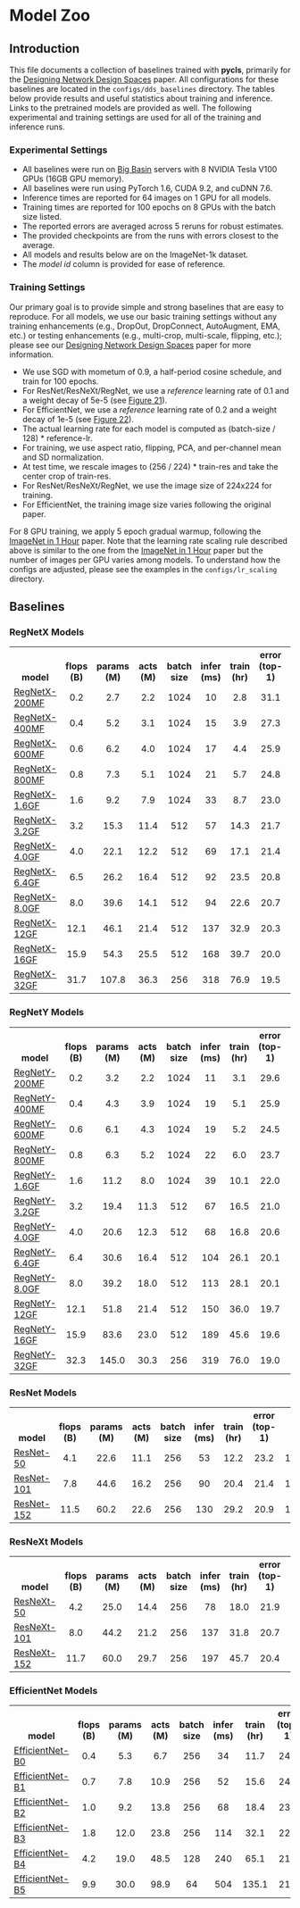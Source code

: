 # Model Zoo

## Introduction

This file documents a collection of baselines trained with **pycls**, primarily for the [Designing Network Design Spaces](https://arxiv.org/abs/2003.13678) paper. All configurations for these baselines are located in the `configs/dds_baselines` directory. The tables below provide results and useful statistics about training and inference. Links to the pretrained models are provided as well. The following experimental and training settings are used for all of the training and inference runs.

### Experimental Settings

- All baselines were run on [Big Basin](https://code.facebook.com/posts/1835166200089399/introducing-big-basin) servers with 8 NVIDIA Tesla V100 GPUs (16GB GPU memory).
- All baselines were run using PyTorch 1.6, CUDA 9.2, and cuDNN 7.6.
- Inference times are reported for 64 images on 1 GPU for all models.
- Training times are reported for 100 epochs on 8 GPUs with the batch size listed.
- The reported errors are averaged across 5 reruns for robust estimates.
- The provided checkpoints are from the runs with errors closest to the average.
- All models and results below are on the ImageNet-1k dataset.
- The *model id* column is provided for ease of reference.

### Training Settings

Our primary goal is to provide simple and strong baselines that are easy to reproduce. For all models, we use our basic training settings without any training enhancements (e.g., DropOut, DropConnect, AutoAugment, EMA, etc.) or testing enhancements (e.g., multi-crop, multi-scale, flipping, etc.); please see our [Designing Network Design Spaces](https://arxiv.org/abs/2003.13678) paper for more information.

- We use SGD with mometum of 0.9, a half-period cosine schedule, and train for 100 epochs.
- For ResNet/ResNeXt/RegNet, we use a *reference* learning rate of 0.1 and a weight decay of 5e-5 (see [Figure 21](https://arxiv.org/abs/2003.13678)).
- For EfficientNet, we use a *reference* learning rate of 0.2 and a weight decay of 1e-5 (see [Figure 22](https://arxiv.org/abs/2003.13678)).
- The actual learning rate for each model is computed as (batch-size / 128) * reference-lr.
- For training, we use aspect ratio, flipping, PCA, and per-channel mean and SD normalization.
- At test time, we rescale images to (256 / 224) * train-res and take the center crop of train-res.
- For ResNet/ResNeXt/RegNet, we use the image size of 224x224 for training.
- For EfficientNet, the training image size varies following the original paper.

For 8 GPU training, we apply 5 epoch gradual warmup, following the [ImageNet in 1 Hour](https://arxiv.org/abs/1706.02677) paper. Note that the learning rate scaling rule described above is similar to the one from the [ImageNet in 1 Hour](https://arxiv.org/abs/1706.02677) paper but the number of images per GPU varies among models. To understand how the configs are adjusted, please see the examples in the `configs/lr_scaling` directory.

## Baselines

### RegNetX Models

<table><tbody>
<!-- START RegNetX TABLE -->
<!-- TABLE HEADER -->
<th valign="bottom">model</th>
<th valign="bottom">flops</br>(B)</th>
<th valign="bottom">params</br>(M)</th>
<th valign="bottom">acts</br>(M)</th>
<th valign="bottom">batch</br>size</th>
<th valign="bottom">infer</br>(ms)</th>
<th valign="bottom">train</br>(hr)</th>
<th valign="bottom">error</br>(top-1)</th>
<th valign="bottom">model id</th>
<th valign="bottom">download</th>
<!-- TABLE BODY -->
<!-- ROW RegNetX-200MF -->
<tr>
<td align="left"><a href="configs/dds_baselines/regnetx/RegNetX-200MF_dds_8gpu.yaml">RegNetX-200MF</a></td>
<td align="center">0.2</td>
<td align="center">2.7</td>
<td align="center">2.2</td>
<td align="center">1024</td>
<td align="center">10</td>
<td align="center">2.8</td>
<td align="center">31.1</td>
<td align="center">160905981</td>
<td align="center"><a href="https://dl.fbaipublicfiles.com/pycls/dds_baselines/160905981/RegNetX-200MF_dds_8gpu.pyth">model</a></td>
</tr>
<!-- ROW RegNetX-400MF -->
<tr>
<td align="left"><a href="configs/dds_baselines/regnetx/RegNetX-400MF_dds_8gpu.yaml">RegNetX-400MF</a></td>
<td align="center">0.4</td>
<td align="center">5.2</td>
<td align="center">3.1</td>
<td align="center">1024</td>
<td align="center">15</td>
<td align="center">3.9</td>
<td align="center">27.3</td>
<td align="center">160905967</td>
<td align="center"><a href="https://dl.fbaipublicfiles.com/pycls/dds_baselines/160905967/RegNetX-400MF_dds_8gpu.pyth">model</a></td>
</tr>
<!-- ROW RegNetX-600MF -->
<tr>
<td align="left"><a href="configs/dds_baselines/regnetx/RegNetX-600MF_dds_8gpu.yaml">RegNetX-600MF</a></td>
<td align="center">0.6</td>
<td align="center">6.2</td>
<td align="center">4.0</td>
<td align="center">1024</td>
<td align="center">17</td>
<td align="center">4.4</td>
<td align="center">25.9</td>
<td align="center">160906442</td>
<td align="center"><a href="https://dl.fbaipublicfiles.com/pycls/dds_baselines/160906442/RegNetX-600MF_dds_8gpu.pyth">model</a></td>
</tr>
<!-- ROW RegNetX-800MF -->
<tr>
<td align="left"><a href="configs/dds_baselines/regnetx/RegNetX-800MF_dds_8gpu.yaml">RegNetX-800MF</a></td>
<td align="center">0.8</td>
<td align="center">7.3</td>
<td align="center">5.1</td>
<td align="center">1024</td>
<td align="center">21</td>
<td align="center">5.7</td>
<td align="center">24.8</td>
<td align="center">160906036</td>
<td align="center"><a href="https://dl.fbaipublicfiles.com/pycls/dds_baselines/160906036/RegNetX-800MF_dds_8gpu.pyth">model</a></td>
</tr>
<!-- ROW RegNetX-1.6GF -->
<tr>
<td align="left"><a href="configs/dds_baselines/regnetx/RegNetX-1.6GF_dds_8gpu.yaml">RegNetX-1.6GF</a></td>
<td align="center">1.6</td>
<td align="center">9.2</td>
<td align="center">7.9</td>
<td align="center">1024</td>
<td align="center">33</td>
<td align="center">8.7</td>
<td align="center">23.0</td>
<td align="center">160990626</td>
<td align="center"><a href="https://dl.fbaipublicfiles.com/pycls/dds_baselines/160990626/RegNetX-1.6GF_dds_8gpu.pyth">model</a></td>
</tr>
<!-- ROW RegNetX-3.2GF -->
<tr>
<td align="left"><a href="configs/dds_baselines/regnetx/RegNetX-3.2GF_dds_8gpu.yaml">RegNetX-3.2GF</a></td>
<td align="center">3.2</td>
<td align="center">15.3</td>
<td align="center">11.4</td>
<td align="center">512</td>
<td align="center">57</td>
<td align="center">14.3</td>
<td align="center">21.7</td>
<td align="center">160906139</td>
<td align="center"><a href="https://dl.fbaipublicfiles.com/pycls/dds_baselines/160906139/RegNetX-3.2GF_dds_8gpu.pyth">model</a></td>
</tr>
<!-- ROW RegNetX-4.0GF -->
<tr>
<td align="left"><a href="configs/dds_baselines/regnetx/RegNetX-4.0GF_dds_8gpu.yaml">RegNetX-4.0GF</a></td>
<td align="center">4.0</td>
<td align="center">22.1</td>
<td align="center">12.2</td>
<td align="center">512</td>
<td align="center">69</td>
<td align="center">17.1</td>
<td align="center">21.4</td>
<td align="center">160906383</td>
<td align="center"><a href="https://dl.fbaipublicfiles.com/pycls/dds_baselines/160906383/RegNetX-4.0GF_dds_8gpu.pyth">model</a></td>
</tr>
<!-- ROW RegNetX-6.4GF -->
<tr>
<td align="left"><a href="configs/dds_baselines/regnetx/RegNetX-6.4GF_dds_8gpu.yaml">RegNetX-6.4GF</a></td>
<td align="center">6.5</td>
<td align="center">26.2</td>
<td align="center">16.4</td>
<td align="center">512</td>
<td align="center">92</td>
<td align="center">23.5</td>
<td align="center">20.8</td>
<td align="center">161116590</td>
<td align="center"><a href="https://dl.fbaipublicfiles.com/pycls/dds_baselines/161116590/RegNetX-6.4GF_dds_8gpu.pyth">model</a></td>
</tr>
<!-- ROW RegNetX-8.0GF -->
<tr>
<td align="left"><a href="configs/dds_baselines/regnetx/RegNetX-8.0GF_dds_8gpu.yaml">RegNetX-8.0GF</a></td>
<td align="center">8.0</td>
<td align="center">39.6</td>
<td align="center">14.1</td>
<td align="center">512</td>
<td align="center">94</td>
<td align="center">22.6</td>
<td align="center">20.7</td>
<td align="center">161107726</td>
<td align="center"><a href="https://dl.fbaipublicfiles.com/pycls/dds_baselines/161107726/RegNetX-8.0GF_dds_8gpu.pyth">model</a></td>
</tr>
<!-- ROW RegNetX-12GF -->
<tr>
<td align="left"><a href="configs/dds_baselines/regnetx/RegNetX-12GF_dds_8gpu.yaml">RegNetX-12GF</a></td>
<td align="center">12.1</td>
<td align="center">46.1</td>
<td align="center">21.4</td>
<td align="center">512</td>
<td align="center">137</td>
<td align="center">32.9</td>
<td align="center">20.3</td>
<td align="center">160906020</td>
<td align="center"><a href="https://dl.fbaipublicfiles.com/pycls/dds_baselines/160906020/RegNetX-12GF_dds_8gpu.pyth">model</a></td>
</tr>
<!-- ROW RegNetX-16GF -->
<tr>
<td align="left"><a href="configs/dds_baselines/regnetx/RegNetX-16GF_dds_8gpu.yaml">RegNetX-16GF</a></td>
<td align="center">15.9</td>
<td align="center">54.3</td>
<td align="center">25.5</td>
<td align="center">512</td>
<td align="center">168</td>
<td align="center">39.7</td>
<td align="center">20.0</td>
<td align="center">158460855</td>
<td align="center"><a href="https://dl.fbaipublicfiles.com/pycls/dds_baselines/158460855/RegNetX-16GF_dds_8gpu.pyth">model</a></td>
</tr>
<!-- ROW RegNetX-32GF -->
<tr>
<td align="left"><a href="configs/dds_baselines/regnetx/RegNetX-32GF_dds_8gpu.yaml">RegNetX-32GF</a></td>
<td align="center">31.7</td>
<td align="center">107.8</td>
<td align="center">36.3</td>
<td align="center">256</td>
<td align="center">318</td>
<td align="center">76.9</td>
<td align="center">19.5</td>
<td align="center">158188473</td>
<td align="center"><a href="https://dl.fbaipublicfiles.com/pycls/dds_baselines/158188473/RegNetX-32GF_dds_8gpu.pyth">model</a></td>
</tr>
<!-- END RegNetX TABLE -->
</tbody></table>

### RegNetY Models

<table><tbody>
<!-- START RegNetY TABLE -->
<!-- TABLE HEADER -->
<th valign="bottom">model</th>
<th valign="bottom">flops</br>(B)</th>
<th valign="bottom">params</br>(M)</th>
<th valign="bottom">acts</br>(M)</th>
<th valign="bottom">batch</br>size</th>
<th valign="bottom">infer</br>(ms)</th>
<th valign="bottom">train</br>(hr)</th>
<th valign="bottom">error</br>(top-1)</th>
<th valign="bottom">model id</th>
<th valign="bottom">download</th>
<!-- TABLE BODY -->
<!-- ROW RegNetY-200MF -->
<tr>
<td align="left"><a href="configs/dds_baselines/regnety/RegNetY-200MF_dds_8gpu.yaml">RegNetY-200MF</a></td>
<td align="center">0.2</td>
<td align="center">3.2</td>
<td align="center">2.2</td>
<td align="center">1024</td>
<td align="center">11</td>
<td align="center">3.1</td>
<td align="center">29.6</td>
<td align="center">176245422</td>
<td align="center"><a href="https://dl.fbaipublicfiles.com/pycls/dds_baselines/176245422/RegNetY-200MF_dds_8gpu.pyth">model</a></td>
</tr>
<!-- ROW RegNetY-400MF -->
<tr>
<td align="left"><a href="configs/dds_baselines/regnety/RegNetY-400MF_dds_8gpu.yaml">RegNetY-400MF</a></td>
<td align="center">0.4</td>
<td align="center">4.3</td>
<td align="center">3.9</td>
<td align="center">1024</td>
<td align="center">19</td>
<td align="center">5.1</td>
<td align="center">25.9</td>
<td align="center">160906449</td>
<td align="center"><a href="https://dl.fbaipublicfiles.com/pycls/dds_baselines/160906449/RegNetY-400MF_dds_8gpu.pyth">model</a></td>
</tr>
<!-- ROW RegNetY-600MF -->
<tr>
<td align="left"><a href="configs/dds_baselines/regnety/RegNetY-600MF_dds_8gpu.yaml">RegNetY-600MF</a></td>
<td align="center">0.6</td>
<td align="center">6.1</td>
<td align="center">4.3</td>
<td align="center">1024</td>
<td align="center">19</td>
<td align="center">5.2</td>
<td align="center">24.5</td>
<td align="center">160981443</td>
<td align="center"><a href="https://dl.fbaipublicfiles.com/pycls/dds_baselines/160981443/RegNetY-600MF_dds_8gpu.pyth">model</a></td>
</tr>
<!-- ROW RegNetY-800MF -->
<tr>
<td align="left"><a href="configs/dds_baselines/regnety/RegNetY-800MF_dds_8gpu.yaml">RegNetY-800MF</a></td>
<td align="center">0.8</td>
<td align="center">6.3</td>
<td align="center">5.2</td>
<td align="center">1024</td>
<td align="center">22</td>
<td align="center">6.0</td>
<td align="center">23.7</td>
<td align="center">160906567</td>
<td align="center"><a href="https://dl.fbaipublicfiles.com/pycls/dds_baselines/160906567/RegNetY-800MF_dds_8gpu.pyth">model</a></td>
</tr>
<!-- ROW RegNetY-1.6GF -->
<tr>
<td align="left"><a href="configs/dds_baselines/regnety/RegNetY-1.6GF_dds_8gpu.yaml">RegNetY-1.6GF</a></td>
<td align="center">1.6</td>
<td align="center">11.2</td>
<td align="center">8.0</td>
<td align="center">1024</td>
<td align="center">39</td>
<td align="center">10.1</td>
<td align="center">22.0</td>
<td align="center">160906681</td>
<td align="center"><a href="https://dl.fbaipublicfiles.com/pycls/dds_baselines/160906681/RegNetY-1.6GF_dds_8gpu.pyth">model</a></td>
</tr>
<!-- ROW RegNetY-3.2GF -->
<tr>
<td align="left"><a href="configs/dds_baselines/regnety/RegNetY-3.2GF_dds_8gpu.yaml">RegNetY-3.2GF</a></td>
<td align="center">3.2</td>
<td align="center">19.4</td>
<td align="center">11.3</td>
<td align="center">512</td>
<td align="center">67</td>
<td align="center">16.5</td>
<td align="center">21.0</td>
<td align="center">160906834</td>
<td align="center"><a href="https://dl.fbaipublicfiles.com/pycls/dds_baselines/160906834/RegNetY-3.2GF_dds_8gpu.pyth">model</a></td>
</tr>
<!-- ROW RegNetY-4.0GF -->
<tr>
<td align="left"><a href="configs/dds_baselines/regnety/RegNetY-4.0GF_dds_8gpu.yaml">RegNetY-4.0GF</a></td>
<td align="center">4.0</td>
<td align="center">20.6</td>
<td align="center">12.3</td>
<td align="center">512</td>
<td align="center">68</td>
<td align="center">16.8</td>
<td align="center">20.6</td>
<td align="center">160906838</td>
<td align="center"><a href="https://dl.fbaipublicfiles.com/pycls/dds_baselines/160906838/RegNetY-4.0GF_dds_8gpu.pyth">model</a></td>
</tr>
<!-- ROW RegNetY-6.4GF -->
<tr>
<td align="left"><a href="configs/dds_baselines/regnety/RegNetY-6.4GF_dds_8gpu.yaml">RegNetY-6.4GF</a></td>
<td align="center">6.4</td>
<td align="center">30.6</td>
<td align="center">16.4</td>
<td align="center">512</td>
<td align="center">104</td>
<td align="center">26.1</td>
<td align="center">20.1</td>
<td align="center">160907112</td>
<td align="center"><a href="https://dl.fbaipublicfiles.com/pycls/dds_baselines/160907112/RegNetY-6.4GF_dds_8gpu.pyth">model</a></td>
</tr>
<!-- ROW RegNetY-8.0GF -->
<tr>
<td align="left"><a href="configs/dds_baselines/regnety/RegNetY-8.0GF_dds_8gpu.yaml">RegNetY-8.0GF</a></td>
<td align="center">8.0</td>
<td align="center">39.2</td>
<td align="center">18.0</td>
<td align="center">512</td>
<td align="center">113</td>
<td align="center">28.1</td>
<td align="center">20.1</td>
<td align="center">161160905</td>
<td align="center"><a href="https://dl.fbaipublicfiles.com/pycls/dds_baselines/161160905/RegNetY-8.0GF_dds_8gpu.pyth">model</a></td>
</tr>
<!-- ROW RegNetY-12GF -->
<tr>
<td align="left"><a href="configs/dds_baselines/regnety/RegNetY-12GF_dds_8gpu.yaml">RegNetY-12GF</a></td>
<td align="center">12.1</td>
<td align="center">51.8</td>
<td align="center">21.4</td>
<td align="center">512</td>
<td align="center">150</td>
<td align="center">36.0</td>
<td align="center">19.7</td>
<td align="center">160907100</td>
<td align="center"><a href="https://dl.fbaipublicfiles.com/pycls/dds_baselines/160907100/RegNetY-12GF_dds_8gpu.pyth">model</a></td>
</tr>
<!-- ROW RegNetY-16GF -->
<tr>
<td align="left"><a href="configs/dds_baselines/regnety/RegNetY-16GF_dds_8gpu.yaml">RegNetY-16GF</a></td>
<td align="center">15.9</td>
<td align="center">83.6</td>
<td align="center">23.0</td>
<td align="center">512</td>
<td align="center">189</td>
<td align="center">45.6</td>
<td align="center">19.6</td>
<td align="center">161303400</td>
<td align="center"><a href="https://dl.fbaipublicfiles.com/pycls/dds_baselines/161303400/RegNetY-16GF_dds_8gpu.pyth">model</a></td>
</tr>
<!-- ROW RegNetY-32GF -->
<tr>
<td align="left"><a href="configs/dds_baselines/regnety/RegNetY-32GF_dds_8gpu.yaml">RegNetY-32GF</a></td>
<td align="center">32.3</td>
<td align="center">145.0</td>
<td align="center">30.3</td>
<td align="center">256</td>
<td align="center">319</td>
<td align="center">76.0</td>
<td align="center">19.0</td>
<td align="center">161277763</td>
<td align="center"><a href="https://dl.fbaipublicfiles.com/pycls/dds_baselines/161277763/RegNetY-32GF_dds_8gpu.pyth">model</a></td>
</tr>
<!-- END RegNetY TABLE -->
</tbody></table>

### ResNet Models

<table><tbody>
<!-- START ResNet TABLE -->
<!-- TABLE HEADER -->
<th valign="bottom">model</th>
<th valign="bottom">flops</br>(B)</th>
<th valign="bottom">params</br>(M)</th>
<th valign="bottom">acts</br>(M)</th>
<th valign="bottom">batch</br>size</th>
<th valign="bottom">infer</br>(ms)</th>
<th valign="bottom">train</br>(hr)</th>
<th valign="bottom">error</br>(top-1)</th>
<th valign="bottom">model id</th>
<th valign="bottom">download</th>
<!-- TABLE BODY -->
<!-- ROW ResNet-50 -->
<tr>
<td align="left"><a href="configs/dds_baselines/resnet/R-50-1x64d_dds_8gpu.yaml">ResNet-50</a></td>
<td align="center">4.1</td>
<td align="center">22.6</td>
<td align="center">11.1</td>
<td align="center">256</td>
<td align="center">53</td>
<td align="center">12.2</td>
<td align="center">23.2</td>
<td align="center">161235311</td>
<td align="center"><a href="https://dl.fbaipublicfiles.com/pycls/dds_baselines/161235311/R-50-1x64d_dds_8gpu.pyth">model</a></td>
</tr>
<!-- ROW ResNet-101 -->
<tr>
<td align="left"><a href="configs/dds_baselines/resnet/R-101-1x64d_dds_8gpu.yaml">ResNet-101</a></td>
<td align="center">7.8</td>
<td align="center">44.6</td>
<td align="center">16.2</td>
<td align="center">256</td>
<td align="center">90</td>
<td align="center">20.4</td>
<td align="center">21.4</td>
<td align="center">161167170</td>
<td align="center"><a href="https://dl.fbaipublicfiles.com/pycls/dds_baselines/161167170/R-101-1x64d_dds_8gpu.pyth">model</a></td>
</tr>
<!-- ROW ResNet-152 -->
<tr>
<td align="left"><a href="configs/dds_baselines/resnet/R-152-1x64d_dds_8gpu.yaml">ResNet-152</a></td>
<td align="center">11.5</td>
<td align="center">60.2</td>
<td align="center">22.6</td>
<td align="center">256</td>
<td align="center">130</td>
<td align="center">29.2</td>
<td align="center">20.9</td>
<td align="center">161167467</td>
<td align="center"><a href="https://dl.fbaipublicfiles.com/pycls/dds_baselines/161167467/R-152-1x64d_dds_8gpu.pyth">model</a></td>
</tr>
<!-- END ResNet TABLE -->
</tbody></table>

### ResNeXt Models

<table><tbody>
<!-- START ResNeXt TABLE -->
<!-- TABLE HEADER -->
<th valign="bottom">model</th>
<th valign="bottom">flops</br>(B)</th>
<th valign="bottom">params</br>(M)</th>
<th valign="bottom">acts</br>(M)</th>
<th valign="bottom">batch</br>size</th>
<th valign="bottom">infer</br>(ms)</th>
<th valign="bottom">train</br>(hr)</th>
<th valign="bottom">error</br>(top-1)</th>
<th valign="bottom">model id</th>
<th valign="bottom">download</th>
<!-- TABLE BODY -->
<!-- ROW ResNeXt-50 -->
<tr>
<td align="left"><a href="configs/dds_baselines/resnext/X-50-32x4d_dds_8gpu.yaml">ResNeXt-50</a></td>
<td align="center">4.2</td>
<td align="center">25.0</td>
<td align="center">14.4</td>
<td align="center">256</td>
<td align="center">78</td>
<td align="center">18.0</td>
<td align="center">21.9</td>
<td align="center">161167411</td>
<td align="center"><a href="https://dl.fbaipublicfiles.com/pycls/dds_baselines/161167411/X-50-32x4d_dds_8gpu.pyth">model</a></td>
</tr>
<!-- ROW ResNeXt-101 -->
<tr>
<td align="left"><a href="configs/dds_baselines/resnext/X-101-32x4d_dds_8gpu.yaml">ResNeXt-101</a></td>
<td align="center">8.0</td>
<td align="center">44.2</td>
<td align="center">21.2</td>
<td align="center">256</td>
<td align="center">137</td>
<td align="center">31.8</td>
<td align="center">20.7</td>
<td align="center">161167590</td>
<td align="center"><a href="https://dl.fbaipublicfiles.com/pycls/dds_baselines/161167590/X-101-32x4d_dds_8gpu.pyth">model</a></td>
</tr>
<!-- ROW ResNeXt-152 -->
<tr>
<td align="left"><a href="configs/dds_baselines/resnext/X-152-32x4d_dds_8gpu.yaml">ResNeXt-152</a></td>
<td align="center">11.7</td>
<td align="center">60.0</td>
<td align="center">29.7</td>
<td align="center">256</td>
<td align="center">197</td>
<td align="center">45.7</td>
<td align="center">20.4</td>
<td align="center">162471172</td>
<td align="center"><a href="https://dl.fbaipublicfiles.com/pycls/dds_baselines/162471172/X-152-32x4d_dds_8gpu.pyth">model</a></td>
</tr>
<!-- END ResNeXt TABLE -->
</tbody></table>

### EfficientNet Models

<table><tbody>
<!-- START EfficientNet TABLE -->
<!-- TABLE HEADER -->
<th valign="bottom">model</th>
<th valign="bottom">flops</br>(B)</th>
<th valign="bottom">params</br>(M)</th>
<th valign="bottom">acts</br>(M)</th>
<th valign="bottom">batch</br>size</th>
<th valign="bottom">infer</br>(ms)</th>
<th valign="bottom">train</br>(hr)</th>
<th valign="bottom">error</br>(top-1)</th>
<th valign="bottom">model id</th>
<th valign="bottom">download</th>
<!-- TABLE BODY -->
<!-- ROW EfficientNet-B0 -->
<tr>
<td align="left"><a href="configs/dds_baselines/effnet/EN-B0_dds_8gpu.yaml">EfficientNet-B0</a></td>
<td align="center">0.4</td>
<td align="center">5.3</td>
<td align="center">6.7</td>
<td align="center">256</td>
<td align="center">34</td>
<td align="center">11.7</td>
<td align="center">24.9</td>
<td align="center">161305613</td>
<td align="center"><a href="https://dl.fbaipublicfiles.com/pycls/dds_baselines/161305613/EN-B0_dds_8gpu.pyth">model</a></td>
</tr>
<!-- ROW EfficientNet-B1 -->
<tr>
<td align="left"><a href="configs/dds_baselines/effnet/EN-B1_dds_8gpu.yaml">EfficientNet-B1</a></td>
<td align="center">0.7</td>
<td align="center">7.8</td>
<td align="center">10.9</td>
<td align="center">256</td>
<td align="center">52</td>
<td align="center">15.6</td>
<td align="center">24.1</td>
<td align="center">161304979</td>
<td align="center"><a href="https://dl.fbaipublicfiles.com/pycls/dds_baselines/161304979/EN-B1_dds_8gpu.pyth">model</a></td>
</tr>
<!-- ROW EfficientNet-B2 -->
<tr>
<td align="left"><a href="configs/dds_baselines/effnet/EN-B2_dds_8gpu.yaml">EfficientNet-B2</a></td>
<td align="center">1.0</td>
<td align="center">9.2</td>
<td align="center">13.8</td>
<td align="center">256</td>
<td align="center">68</td>
<td align="center">18.4</td>
<td align="center">23.4</td>
<td align="center">161305015</td>
<td align="center"><a href="https://dl.fbaipublicfiles.com/pycls/dds_baselines/161305015/EN-B2_dds_8gpu.pyth">model</a></td>
</tr>
<!-- ROW EfficientNet-B3 -->
<tr>
<td align="left"><a href="configs/dds_baselines/effnet/EN-B3_dds_8gpu.yaml">EfficientNet-B3</a></td>
<td align="center">1.8</td>
<td align="center">12.0</td>
<td align="center">23.8</td>
<td align="center">256</td>
<td align="center">114</td>
<td align="center">32.1</td>
<td align="center">22.5</td>
<td align="center">161305060</td>
<td align="center"><a href="https://dl.fbaipublicfiles.com/pycls/dds_baselines/161305060/EN-B3_dds_8gpu.pyth">model</a></td>
</tr>
<!-- ROW EfficientNet-B4 -->
<tr>
<td align="left"><a href="configs/dds_baselines/effnet/EN-B4_dds_8gpu.yaml">EfficientNet-B4</a></td>
<td align="center">4.2</td>
<td align="center">19.0</td>
<td align="center">48.5</td>
<td align="center">128</td>
<td align="center">240</td>
<td align="center">65.1</td>
<td align="center">21.2</td>
<td align="center">161305098</td>
<td align="center"><a href="https://dl.fbaipublicfiles.com/pycls/dds_baselines/161305098/EN-B4_dds_8gpu.pyth">model</a></td>
</tr>
<!-- ROW EfficientNet-B5 -->
<tr>
<td align="left"><a href="configs/dds_baselines/effnet/EN-B5_dds_8gpu.yaml">EfficientNet-B5</a></td>
<td align="center">9.9</td>
<td align="center">30.0</td>
<td align="center">98.9</td>
<td align="center">64</td>
<td align="center">504</td>
<td align="center">135.1</td>
<td align="center">21.5</td>
<td align="center">161305138</td>
<td align="center"><a href="https://dl.fbaipublicfiles.com/pycls/dds_baselines/161305138/EN-B5_dds_8gpu.pyth">model</a></td>
</tr>
<!-- END EfficientNet TABLE -->
</tbody></table>
